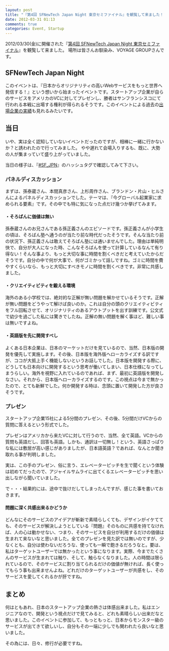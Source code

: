 ```yaml
---
layout: post
title: "『第4回 SFNewTech Japan Night 東京セミファイナル』を観覧して来ました！"
date: 2012-03-31 01:13
comments: true
categories: Event, Startup
---
```


2012/03/30(金)に開催された『[第4回 SFNewTech Japan Night 東京セミファイナル](http://sfjapannight.com/jn4-02.php)』を観覧して来ました。
場所は皆さんお馴染み、VOYAGE GROUPさんです。

## SFNewTech Japan Night

このイベントは、『日本からオリジナリティの高いWebサービスをもっと世界へ発信する！』という想いから始まったイベントです。スタートアップ企業が自らのサービスをアメリカのVCに対してプレゼンし、勝者はサンフランシスコにて行われる本戦に出場する権利が得られるそうです。このイベントによる過去の[出場企業の実績](http://sfjapannight.com/reviews.php)も見れるみたいです。

## 当日

いや、実は全く認知していないイベントだったのですが、相棒に一緒に行かないか？と誘われたので行ってみました。
やや遅れて会場入りするも、既に、大勢の人が集まっていて盛り上がっていました。

当日の様子は、『[#SF_JPN](https://twitter.com/#!/search/realtime/%23SF_JPN)』のハッシュタグで確認してみて下さい。

### パネルディスカッション

まずは、孫泰蔵さん、本間真彦さん、上杉周作さん、ブランドン・片山・ヒルさんによるパネルディスカッションでした。テーマは、『今グローバル起業家に求められる要素』です。その中でも特に気になった点だけ幾つか挙げてみます。

#### ・そろばんに価値は無い

孫泰蔵さんのお兄さんである孫正義さんのエピソードです。孫正義さんが小学生の頃は、そろばん塾へ通うのが当たり前な時代だったそうです。そんな当たり前の状況下、孫正義さんは敢えてそろばん塾には通いませんでした。理由は単純明快で、自分が大人になった時、こんなそろばんを使って計算しているなんて有り得ない！そんな事より、もっと大切な事に時間を割くべきだと考えていたからだそうです。自分の中で何が大事で、何がゴミかって話しですね。ゴミに時間を費やすくらいなら、もっと大切にすべきモノに時間を割くべきです。非常に共感しました。

#### ・クリエイティビティを鍛える環境

海外のある小学校では、絶対的な正解が無い問題を解かせているそうです。正解が無い問題をどうやって解けば良いのか。これは自分の頭のクリエイティビティをフル回転させて、オリジナリティのあるアウトプットを出す訓練です。公文式で幼少を過ごした私には驚きでしたね。正解の無い問題を解く事ほど、難しい事は無いですよね。

#### ・英語版を先に開発すべし

よくある日本企業は、日本のマーケットだけを見ているので、当然、日本版の開発を優先して実施します。その後、日本版を海外版へローカライズする訳ですが、ココが大抵上手く機能しないというお話しでした。日本版を開発する際に、どうしても日本向けに開発するという思考が働いてしまい、日本仕様になってしまうらしい。海外を視野に入れているのであれば、まず、最初に英語版を開発しなさい。それから、日本版へローカライズするのです。この視点は今まで無かったので、とても新鮮でした。何か開発する時は、念頭に置いて開発した方が良さそうです。

### プレゼン

スタートアップ企業15社による5分間のプレゼン、その後、5分間だけVCからの質問に答えるという形式でした。

プレゼンはアメリカから来たVCに対して行うので、当然、全て英語。VCからの質問も英語だし、回答も英語。しかも、通訳は一切無し！という、英語さっぱりな私には敷居が高い感じがありましたが、日本語英語？であれば、なんとか聞き取れる事が判明しました。

実は、この手のプレゼン、俗に言う、エレベーターピッチを生で聞くという体験は初めてだったので、アジャイルサムライに出てくるエレベーターピッチを思い出しながら聞いていました。

で・・・結果的には、途中で抜けだしてしまったんですが、感じた事を書いておきます。

#### 問題に深く共感出来るかどうか

どんなにそのサービスのアイデアが斬新で素晴らしくても、デザインがイケてても、そのサービスが解決しようとしている『問題』そのものに共感を持てなければ、人の心は動かせない、つまり、そのサービスを自分が利用するだけの価値は生まれて来ないなと思いました。全てのプレゼンを見た訳では無いのですが、少なくとも、自分は使わないだろうな、使っても一瞬で飽きるだろうなと。要は、私はターゲットユーザーでは無かったという事になります。実際、今までたくさんのサービスが生まれては触り、そして、触らなくなりました。人の時間は限られているので、そのサービスに割り当てられるだけの価値が無ければ、長く使ってもらう事も出来ませんよね。どれだけのターゲットユーザーが共感をし、そのサービスを愛してくれるかが肝ですね。

## まとめ

何はともあれ、日本のスタートアップ企業の熱さは体感出来ました。私はエンジニアなので、開発という視点だけで見てみると、どれも素晴らしい出来だなと思いました。このイベントに参加して、もっともっと、日本からモンスター級のサービスが出てきて欲しいし、自分もその一端に少しでも関われたら良いなと思いました。

その為には、日々、修行が必要ですね。